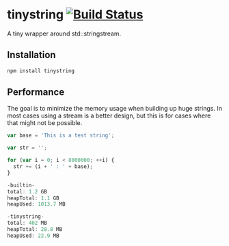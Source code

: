 # tinystring [![Build Status](https://travis-ci.org/zhm/tinystring.svg?branch=master)](https://travis-ci.org/zhm/tinystring)

A tiny wrapper around std::stringstream.

## Installation

```sh
npm install tinystring
```

## Performance

The goal is to minimize the memory usage when building up huge strings. In most cases using a stream is a better design, but this is for cases where that might not be possible.

```js
var base = 'This is a test string';

var str = '';

for (var i = 0; i < 8000000; ++i) {
  str += (i + ' : ' + base);
}

-builtin-
total: 1.2 GB
heapTotal: 1.1 GB
heapUsed: 1013.7 MB

-tinystring-
total: 402 MB
heapTotal: 28.8 MB
heapUsed: 22.9 MB
```


